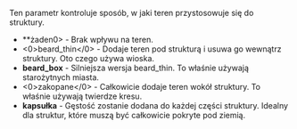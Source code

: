 Ten parametr kontroluje sposób, w jaki teren przystosowuje się do struktury.

* **żaden0> - Brak wpływu na teren.</li>
* <0>beard_thin</0> - Dodaje teren pod strukturą i usuwa go wewnątrz struktury. Oto czego używa wioska.
* **beard_box** - Silniejsza wersja beard_thin. To właśnie używają starożytnych miasta.
* <0>zakopane</0> - Całkowicie dodaje teren wokół struktury. To właśnie używają twierdze kresu.
* **kapsułka** - Gęstość zostanie dodana do każdej części struktury. Idealny dla struktur, które muszą być całkowicie pokryte pod ziemią.</ul>